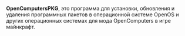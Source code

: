 
**OpenComputersPKG**, это программа для установки, обновления и удаления программных пакетов в операционной системе OpenOS и других операционных системах для мода OpenComputers в игре майнкрафт. 
